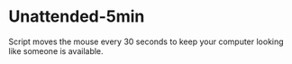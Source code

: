 # Unattended-5min
Script moves the mouse every 30 seconds to keep your computer looking like someone is available.
